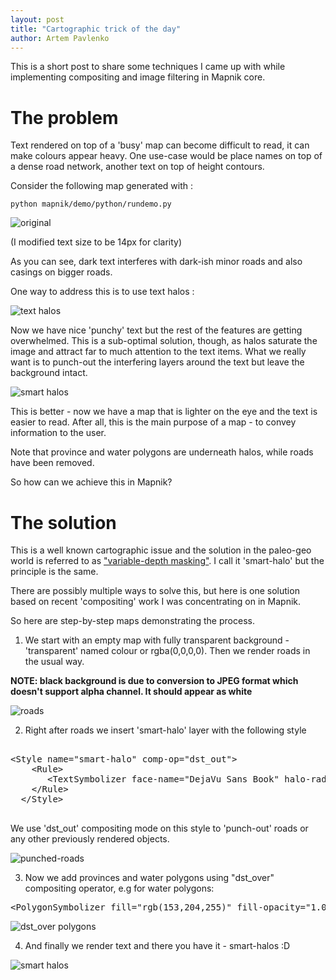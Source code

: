 ```yaml
---
layout: post
title: "Cartographic trick of the day"
author: Artem Pavlenko
---
```


This is a short post to share some techniques I came up with while implementing compositing and image filtering in Mapnik core. 

The problem
===========

Text rendered on top of a 'busy' map can become difficult to read, it can make colours appear heavy. 
One use-case would be place names on top of a dense road network, another text on top of height contours. 

Consider the following map generated with :

<code>python mapnik/demo/python/rundemo.py</code>

![original](http://farm6.staticflickr.com/5350/7095837131_28deb77e38.jpg)


(I modified text size to be 14px for clarity)

As you can see, dark text interferes with dark-ish minor roads and also casings on bigger roads.

One way to address this is to use text halos :

![text halos](http://farm6.staticflickr.com/5465/6949765736_372626d08a.jpg)

Now we have nice 'punchy' text but the rest of the features are getting overwhelmed. This is a sub-optimal solution, though,  as halos saturate the image and attract far to much attention to the text items.
What we really want is to punch-out the interfering layers around the text but leave the background intact. 

![smart halos](http://farm6.staticflickr.com/5450/6949765624_21848c68c5.jpg)

This is better - now we have a map that is lighter on the eye and the text is easier to read. After all, this is the main purpose of a map - to convey information to the user.

Note that province and water polygons are underneath halos, while roads have been removed.

So how can we achieve this in Mapnik?

The solution
========

This is a well known cartographic issue and the solution in the paleo-geo world is referred to as ["variable-depth masking"](http://help.arcgis.com/en/arcgisdesktop/10.0/help/index.html#//00s50000002v000000.htm). I call it 'smart-halo' but the principle is the same.

There are possibly multiple ways to solve this, but here is one solution based on recent 'compositing' work I was concentrating on in Mapnik.

So here are step-by-step maps demonstrating the process. 

1) We start with an empty map with fully transparent background - 'transparent' named colour or rgba(0,0,0,0). Then we render roads in the usual way.

<b>NOTE: black background is due to conversion to JPEG format which doesn't support alpha channel. It should appear as white</b>

![roads](http://farm8.staticflickr.com/7196/7095904293_5c421312c7.jpg)


2) Right after roads we insert 'smart-halo' layer with the following style

<pre>

&lt;Style name="smart-halo" comp-op="dst_out"&gt;
	&lt;Rule&gt;
       &lt;TextSymbolizer face-name="DejaVu Sans Book" halo-radius="3" halo-fill="white" fill="white"  size="14"&gt;[GEONAME]&lt;/TextSymbolizer&gt;
    &lt;/Rule&gt;
  &lt;/Style&gt;

</pre>

We use 'dst_out' compositing mode on this style to 'punch-out' roads or any other previously rendered objects.

![punched-roads](http://farm6.staticflickr.com/5315/6949832368_49d144cf96.jpg)

3) Now we add provinces and water polygons using "dst_over" compositing operator, e.g for water polygons:

<pre>
&lt;PolygonSymbolizer fill="rgb(153,204,255)" fill-opacity="1.0" smooth="0.7" comp-op="dst_over"/&gt;
</pre>

![dst_over polygons](http://farm8.staticflickr.com/7138/7095904439_8a5c6507ce.jpg)

4) And finally we render text and there you have it - smart-halos :D 

![smart halos](http://farm6.staticflickr.com/5450/6949765624_21848c68c5.jpg)

